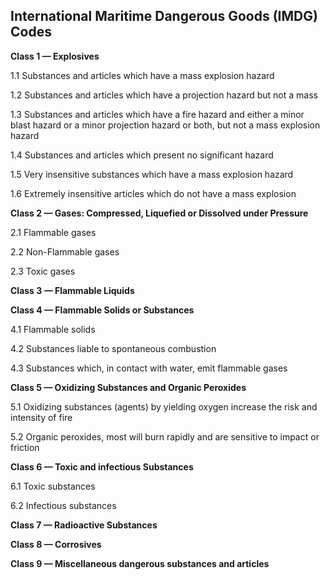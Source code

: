 ## International Maritime Dangerous Goods (IMDG) Codes

**Class 1 — Explosives**

1.1 Substances and articles which have a mass explosion hazard

1.2 Substances and articles which have a projection hazard but not a mass

1.3 Substances and articles which have a fire hazard and either a minor blast hazard or a minor projection hazard or both, but not a mass explosion hazard

1.4 Substances and articles which present no significant hazard

1.5 Very insensitive substances which have a mass explosion hazard

1.6 Extremely insensitive articles which do not have a mass explosion


**Class 2 — Gases: Compressed, Liquefied or Dissolved under Pressure**

2.1 Flammable gases

2.2 Non-Flammable gases

2.3 Toxic gases


**Class 3 — Flammable Liquids**


**Class 4 — Flammable Solids or Substances**

4.1 Flammable solids

4.2 Substances liable to spontaneous combustion

4.3 Substances which, in contact with water, emit flammable gases


**Class 5 — Oxidizing Substances and Organic Peroxides**

5.1 Oxidizing substances (agents) by yielding oxygen increase the risk and intensity of fire

5.2 Organic peroxides, most will burn rapidly and are sensitive to impact or friction


**Class 6 — Toxic and infectious Substances**

6.1 Toxic substances

6.2 Infectious substances


**Class 7 — Radioactive Substances**


**Class 8 — Corrosives**


**Class 9 — Miscellaneous dangerous substances and articles**
